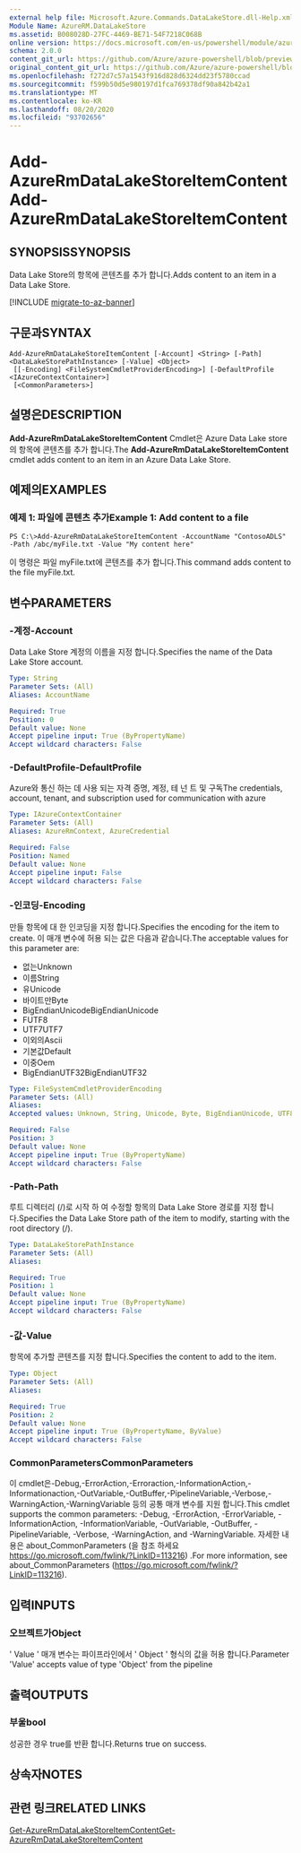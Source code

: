 ```yaml
---
external help file: Microsoft.Azure.Commands.DataLakeStore.dll-Help.xml
Module Name: AzureRM.DataLakeStore
ms.assetid: B008028D-27FC-4469-BE71-54F7218C068B
online version: https://docs.microsoft.com/en-us/powershell/module/azurerm.datalakestore/add-azurermdatalakestoreitemcontent
schema: 2.0.0
content_git_url: https://github.com/Azure/azure-powershell/blob/preview/src/ResourceManager/DataLakeStore/Commands.DataLakeStore/help/Add-AzureRmDataLakeStoreItemContent.md
original_content_git_url: https://github.com/Azure/azure-powershell/blob/preview/src/ResourceManager/DataLakeStore/Commands.DataLakeStore/help/Add-AzureRmDataLakeStoreItemContent.md
ms.openlocfilehash: f272d7c57a1543f916d828d6324dd23f5780ccad
ms.sourcegitcommit: f599b50d5e980197d1fca769378df90a842b42a1
ms.translationtype: MT
ms.contentlocale: ko-KR
ms.lasthandoff: 08/20/2020
ms.locfileid: "93702656"
---
```

# <span data-ttu-id="a30f2-101">Add-AzureRmDataLakeStoreItemContent</span><span class="sxs-lookup"><span data-stu-id="a30f2-101">Add-AzureRmDataLakeStoreItemContent</span></span>

## <span data-ttu-id="a30f2-102">SYNOPSIS</span><span class="sxs-lookup"><span data-stu-id="a30f2-102">SYNOPSIS</span></span>
<span data-ttu-id="a30f2-103">Data Lake Store의 항목에 콘텐츠를 추가 합니다.</span><span class="sxs-lookup"><span data-stu-id="a30f2-103">Adds content to an item in a Data Lake Store.</span></span>

[!INCLUDE [migrate-to-az-banner](../../includes/migrate-to-az-banner.md)]

## <span data-ttu-id="a30f2-104">구문과</span><span class="sxs-lookup"><span data-stu-id="a30f2-104">SYNTAX</span></span>

```
Add-AzureRmDataLakeStoreItemContent [-Account] <String> [-Path] <DataLakeStorePathInstance> [-Value] <Object>
 [[-Encoding] <FileSystemCmdletProviderEncoding>] [-DefaultProfile <IAzureContextContainer>]
 [<CommonParameters>]
```

## <span data-ttu-id="a30f2-105">설명은</span><span class="sxs-lookup"><span data-stu-id="a30f2-105">DESCRIPTION</span></span>
<span data-ttu-id="a30f2-106">**Add-AzureRmDataLakeStoreItemContent** Cmdlet은 Azure Data Lake store의 항목에 콘텐츠를 추가 합니다.</span><span class="sxs-lookup"><span data-stu-id="a30f2-106">The **Add-AzureRmDataLakeStoreItemContent** cmdlet adds content to an item in an Azure Data Lake Store.</span></span>

## <span data-ttu-id="a30f2-107">예제의</span><span class="sxs-lookup"><span data-stu-id="a30f2-107">EXAMPLES</span></span>

### <span data-ttu-id="a30f2-108">예제 1: 파일에 콘텐츠 추가</span><span class="sxs-lookup"><span data-stu-id="a30f2-108">Example 1: Add content to a file</span></span>
```
PS C:\>Add-AzureRmDataLakeStoreItemContent -AccountName "ContosoADLS" -Path /abc/myFile.txt -Value "My content here"
```

<span data-ttu-id="a30f2-109">이 명령은 파일 myFile.txt에 콘텐츠를 추가 합니다.</span><span class="sxs-lookup"><span data-stu-id="a30f2-109">This command adds content to the file myFile.txt.</span></span>

## <span data-ttu-id="a30f2-110">변수</span><span class="sxs-lookup"><span data-stu-id="a30f2-110">PARAMETERS</span></span>

### <span data-ttu-id="a30f2-111">-계정</span><span class="sxs-lookup"><span data-stu-id="a30f2-111">-Account</span></span>
<span data-ttu-id="a30f2-112">Data Lake Store 계정의 이름을 지정 합니다.</span><span class="sxs-lookup"><span data-stu-id="a30f2-112">Specifies the name of the Data Lake Store account.</span></span>

```yaml
Type: String
Parameter Sets: (All)
Aliases: AccountName

Required: True
Position: 0
Default value: None
Accept pipeline input: True (ByPropertyName)
Accept wildcard characters: False
```

### <span data-ttu-id="a30f2-113">-DefaultProfile</span><span class="sxs-lookup"><span data-stu-id="a30f2-113">-DefaultProfile</span></span>
<span data-ttu-id="a30f2-114">Azure와 통신 하는 데 사용 되는 자격 증명, 계정, 테 넌 트 및 구독</span><span class="sxs-lookup"><span data-stu-id="a30f2-114">The credentials, account, tenant, and subscription used for communication with azure</span></span>

```yaml
Type: IAzureContextContainer
Parameter Sets: (All)
Aliases: AzureRmContext, AzureCredential

Required: False
Position: Named
Default value: None
Accept pipeline input: False
Accept wildcard characters: False
```

### <span data-ttu-id="a30f2-115">-인코딩</span><span class="sxs-lookup"><span data-stu-id="a30f2-115">-Encoding</span></span>
<span data-ttu-id="a30f2-116">만들 항목에 대 한 인코딩을 지정 합니다.</span><span class="sxs-lookup"><span data-stu-id="a30f2-116">Specifies the encoding for the item to create.</span></span>
<span data-ttu-id="a30f2-117">이 매개 변수에 허용 되는 값은 다음과 같습니다.</span><span class="sxs-lookup"><span data-stu-id="a30f2-117">The acceptable values for this parameter are:</span></span>

- <span data-ttu-id="a30f2-118">없는</span><span class="sxs-lookup"><span data-stu-id="a30f2-118">Unknown</span></span>
- <span data-ttu-id="a30f2-119">이름</span><span class="sxs-lookup"><span data-stu-id="a30f2-119">String</span></span>
- <span data-ttu-id="a30f2-120">유</span><span class="sxs-lookup"><span data-stu-id="a30f2-120">Unicode</span></span>
- <span data-ttu-id="a30f2-121">바이트만</span><span class="sxs-lookup"><span data-stu-id="a30f2-121">Byte</span></span>
- <span data-ttu-id="a30f2-122">BigEndianUnicode</span><span class="sxs-lookup"><span data-stu-id="a30f2-122">BigEndianUnicode</span></span>
- <span data-ttu-id="a30f2-123">F</span><span class="sxs-lookup"><span data-stu-id="a30f2-123">UTF8</span></span>
- <span data-ttu-id="a30f2-124">UTF7</span><span class="sxs-lookup"><span data-stu-id="a30f2-124">UTF7</span></span>
- <span data-ttu-id="a30f2-125">이외의</span><span class="sxs-lookup"><span data-stu-id="a30f2-125">Ascii</span></span>
- <span data-ttu-id="a30f2-126">기본값</span><span class="sxs-lookup"><span data-stu-id="a30f2-126">Default</span></span>
- <span data-ttu-id="a30f2-127">이중</span><span class="sxs-lookup"><span data-stu-id="a30f2-127">Oem</span></span>
- <span data-ttu-id="a30f2-128">BigEndianUTF32</span><span class="sxs-lookup"><span data-stu-id="a30f2-128">BigEndianUTF32</span></span>

```yaml
Type: FileSystemCmdletProviderEncoding
Parameter Sets: (All)
Aliases: 
Accepted values: Unknown, String, Unicode, Byte, BigEndianUnicode, UTF8, UTF7, UTF32, Ascii, Default, Oem, BigEndianUTF32

Required: False
Position: 3
Default value: None
Accept pipeline input: True (ByPropertyName)
Accept wildcard characters: False
```

### <span data-ttu-id="a30f2-129">-Path</span><span class="sxs-lookup"><span data-stu-id="a30f2-129">-Path</span></span>
<span data-ttu-id="a30f2-130">루트 디렉터리 (/)로 시작 하 여 수정할 항목의 Data Lake Store 경로를 지정 합니다.</span><span class="sxs-lookup"><span data-stu-id="a30f2-130">Specifies the Data Lake Store path of the item to modify, starting with the root directory (/).</span></span>

```yaml
Type: DataLakeStorePathInstance
Parameter Sets: (All)
Aliases: 

Required: True
Position: 1
Default value: None
Accept pipeline input: True (ByPropertyName)
Accept wildcard characters: False
```

### <span data-ttu-id="a30f2-131">-값</span><span class="sxs-lookup"><span data-stu-id="a30f2-131">-Value</span></span>
<span data-ttu-id="a30f2-132">항목에 추가할 콘텐츠를 지정 합니다.</span><span class="sxs-lookup"><span data-stu-id="a30f2-132">Specifies the content to add to the item.</span></span>

```yaml
Type: Object
Parameter Sets: (All)
Aliases: 

Required: True
Position: 2
Default value: None
Accept pipeline input: True (ByPropertyName, ByValue)
Accept wildcard characters: False
```

### <span data-ttu-id="a30f2-133">CommonParameters</span><span class="sxs-lookup"><span data-stu-id="a30f2-133">CommonParameters</span></span>
<span data-ttu-id="a30f2-134">이 cmdlet은-Debug,-ErrorAction,-Erroraction,-InformationAction,-Informationaction,-OutVariable,-OutBuffer,-PipelineVariable,-Verbose,-WarningAction,-WarningVariable 등의 공통 매개 변수를 지원 합니다.</span><span class="sxs-lookup"><span data-stu-id="a30f2-134">This cmdlet supports the common parameters: -Debug, -ErrorAction, -ErrorVariable, -InformationAction, -InformationVariable, -OutVariable, -OutBuffer, -PipelineVariable, -Verbose, -WarningAction, and -WarningVariable.</span></span> <span data-ttu-id="a30f2-135">자세한 내용은 about_CommonParameters (을 참조 하세요 https://go.microsoft.com/fwlink/?LinkID=113216) .</span><span class="sxs-lookup"><span data-stu-id="a30f2-135">For more information, see about_CommonParameters (https://go.microsoft.com/fwlink/?LinkID=113216).</span></span>

## <span data-ttu-id="a30f2-136">입력</span><span class="sxs-lookup"><span data-stu-id="a30f2-136">INPUTS</span></span>

### <span data-ttu-id="a30f2-137">오브젝트가</span><span class="sxs-lookup"><span data-stu-id="a30f2-137">Object</span></span>
<span data-ttu-id="a30f2-138">' Value ' 매개 변수는 파이프라인에서 ' Object ' 형식의 값을 허용 합니다.</span><span class="sxs-lookup"><span data-stu-id="a30f2-138">Parameter 'Value' accepts value of type 'Object' from the pipeline</span></span>

## <span data-ttu-id="a30f2-139">출력</span><span class="sxs-lookup"><span data-stu-id="a30f2-139">OUTPUTS</span></span>

### <span data-ttu-id="a30f2-140">부울</span><span class="sxs-lookup"><span data-stu-id="a30f2-140">bool</span></span>
<span data-ttu-id="a30f2-141">성공한 경우 true를 반환 합니다.</span><span class="sxs-lookup"><span data-stu-id="a30f2-141">Returns true on success.</span></span>

## <span data-ttu-id="a30f2-142">상속자</span><span class="sxs-lookup"><span data-stu-id="a30f2-142">NOTES</span></span>

## <span data-ttu-id="a30f2-143">관련 링크</span><span class="sxs-lookup"><span data-stu-id="a30f2-143">RELATED LINKS</span></span>

[<span data-ttu-id="a30f2-144">Get-AzureRmDataLakeStoreItemContent</span><span class="sxs-lookup"><span data-stu-id="a30f2-144">Get-AzureRmDataLakeStoreItemContent</span></span>](./Get-AzureRmDataLakeStoreItemContent.md)


